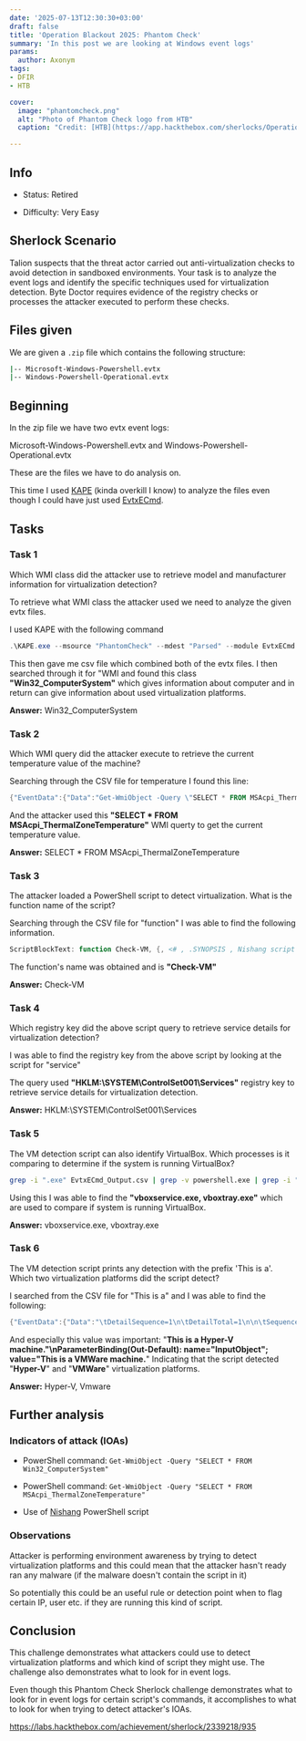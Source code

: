 ```yaml
---
date: '2025-07-13T12:30:30+03:00'
draft: false
title: 'Operation Blackout 2025: Phantom Check'
summary: 'In this post we are looking at Windows event logs'
params:
  author: Axonym
tags:
- DFIR
- HTB

cover:
  image: "phantomcheck.png"
  alt: "Photo of Phantom Check logo from HTB"
  caption: "Credit: [HTB](https://app.hackthebox.com/sherlocks/Operation%20Blackout%202025:%20Phantom%20Check)"

---
```


## Info

- Status: Retired

- Difficulty: Very Easy

## Sherlock Scenario

Talion suspects that the threat actor carried out anti-virtualization checks to avoid detection in sandboxed environments. Your task is to analyze the event logs and identify the specific techniques used for virtualization detection. Byte Doctor requires evidence of the registry checks or processes the attacker executed to perform these checks.

## Files given

We are given a `.zip` file which contains the following structure:

```bash
|-- Microsoft-Windows-Powershell.evtx
|-- Windows-Powershell-Operational.evtx
```

## Beginning

In the zip file we have two evtx event logs:

Microsoft-Windows-Powershell.evtx and Windows-Powershell-Operational.evtx

These are the files we have to do analysis on.

This time I used [KAPE](https://github.com/EricZimmerman/KapeFiles?tab=readme-ov-file) (kinda overkill I know) to analyze the files even though I could have just used [EvtxECmd](https://github.com/EricZimmerman/evtx).

## Tasks

### Task 1

Which WMI class did the attacker use to retrieve model and manufacturer information for virtualization detection?

To retrieve what WMI class the attacker used we need to analyze the given evtx files.

I used KAPE with the following command

```powershell
.\KAPE.exe --msource "PhantomCheck" --mdest "Parsed" --module EvtxECmd
```

This then gave me csv file which combined both of the evtx files. I then searched through it for "WMI and found this class **"Win32_ComputerSystem"** which gives information about computer and in return can give information about used virtualization platforms.

**Answer:** Win32_ComputerSystem

### Task 2

Which WMI query did the attacker execute to retrieve the current temperature value of the machine?

Searching through the CSV file for temperature I found this line:

```powershell
{"EventData":{"Data":"Get-WmiObject -Query \"SELECT * FROM MSAcpi_ThermalZoneTemperature\" -ErrorAction SilentlyContinue, \tDetailSequence=1\n\tDetailTotal=1\n\n\tSequenceNumber=53\n\n\tUserId=DESKTOP-M3AKJSD\\User\n\tHostName=ConsoleHost\n\tHostVersion=5.1.26100.2161\n\tHostId=0fad0cf8-6cb6-4657-86f7-655ec22eed9f\n\tHostApplication=C:\\Windows\\SysWOW64\\WindowsPowerShell\\v1.0\\powershell.exe\n\tEngineVersion=5.1.26100.2161\n\tRunspaceId=2aeeba59-d0f6-4ce7-b41c-e07625b3beec\n\tPipelineId=21\n\tScriptName=\n\tCommandLine=Get-WmiObject -Query \"SELECT * FROM MSAcpi_ThermalZoneTemperature\" -ErrorAction SilentlyContinue, CommandInvocation(Get-WmiObject): \"Get-WmiObject\"\nParameterBinding(Get-WmiObject): name=\"Query\"; value=\"SELECT * FROM MSAcpi_ThermalZoneTemperature\"\nParameterBinding(Get-WmiObject): name=\"ErrorAction\"; value=\"SilentlyContinue\"\nNonTerminatingError(Get-WmiObject): \"Invalid class \"MSAcpi_ThermalZoneTemperature\"\"\n","Binary":""}}
```

And the attacker used this **"SELECT * FROM MSAcpi_ThermalZoneTemperature"** WMI querty to get the current temperature value.

**Answer:** SELECT * FROM MSAcpi_ThermalZoneTemperature

### Task 3

The attacker loaded a PowerShell script to detect virtualization. What is the function name of the script?

Searching through the CSV file for "function" I was able to find the following information.

```powershell
ScriptBlockText: function Check-VM, {, <# , .SYNOPSIS , Nishang script which detects whether it is in a known virtual machine.,  , .DESCRIPTION , This script uses known parameters or 'fingerprints' of Hyper-V, VMWare, Virtual PC, Virtual Box,, Xen and QEMU for detecting the environment., .EXAMPLE , PS > Check-VM,  , .LINK , http://www.labofapenetrationtester.com/2013/01/quick-post-check-if-your-payload-is.html, https://github.com/samratashok/nishang, .NOTES , The script draws heavily from checkvm.rb post module from msf., https://github.com/rapid7/metasploit-framework/blob/master/modules/post/windows/gather/checkvm.rb, #> ,     [CmdletBinding()] Param(),     $ErrorActionPreference = "SilentlyContinue",     #Hyper-V,     $hyperv = Get-ChildItem HKLM:\SOFTWARE\Microsoft,     if (($hyperv -match "Hyper-V") -or ($hyperv -match "VirtualMachine")),         {,             $hypervm = $true,         },     if (!$hypervm),         {,             $hyperv = Get-ItemProperty hklm:\HARDWARE\DESCRIPTION\System -Name SystemBiosVersion,             if ($hyperv -match "vrtual"),                 {,                     $hypervm = $true,                 },         },     ,     if (!$hypervm),         {,             $hyperv = Get-ChildItem HKLM:\HARDWARE\ACPI\FADT,             if ($hyperv -match "vrtual"),                 {,                     $hypervm = $true,                 },         },             ,     if (!$hypervm),         {,             $hyperv = Get-ChildItem HKLM:\HARDWARE\ACPI\RSDT,             if ($hyperv -match "vrtual"),                 {,                     $hypervm = $true,                 },         },     if (!$hypervm),         {,             $hyperv = Get-ChildItem HKLM:\SYSTEM\ControlSet001\Services,             if (($hyperv -match "vmicheartbeat") -or ($hyperv -match "vmicvss") -or ($hyperv -match "vmicshutdown") -or ($hyperv -match "vmiexchange")),                 {,                     $hypervm = $true,                 },         },    ,     if ($hypervm),         {,     ,              "This is a Hyper-V machine.",     ,         },     #VMWARE,     $vmware = Get-ChildItem HKLM:\SYSTEM\ControlSet001\Services,     if (($vmware -match "vmdebug") -or ($vmware -match "vmmouse") -or ($vmware -match "VMTools") -or ($vmware -match "VMMEMCTL")),         {,             $vmwarevm = $true,         },     if (!$vmwarevm),         {,             $vmware = Get-ItemProperty hklm:\HARDWARE\DESCRIPTION\System\BIOS -Name SystemManufacturer,             if ($vmware -match "vmware"),                 {,                     $vmwarevm = $true,                 },         },     ,     if (!$vmwarevm),         {,             $vmware = Get-Childitem hklm:\hardware\devicemap\scsi -recurse | gp -Name identifier,             if ($vmware -match "vmware"),                 {,                     $vmwarevm = $true,                 },         },     if (!$vmwarevm),         {,             $vmware = Get-Process,             if (($vmware -eq "vmwareuser.exe") -or ($vmware -match "vmwaretray.exe")),                 {,                     $vmwarevm = $true,                 },         },     if ($vmwarevm),         {,     ,              "This is a VMWare machine.",     ,         },     ,     #Virtual PC,     $vpc = Get-Process,     if (($vpc -eq "vmusrvc.exe") -or ($vpc -match "vmsrvc.exe")),         {,         $vpcvm = $true,         },     if (!$vpcvm),         {,             $vpc = Get-Process,             if (($vpc -eq "vmwareuser.exe") -or ($vpc -match "vmwaretray.exe")),                 {,                     $vpcvm = $true,                 },         },     if (!$vpcvm),         {,             $vpc = Get-ChildItem HKLM:\SYSTEM\ControlSet001\Services,             if (($vpc -match "vpc-s3") -or ($vpc -match "vpcuhub") -or ($vpc -match "msvmmouf")),                 {,                     $vpcvm = $true,                 },         },     if ($vpcvm),         {,     ,          "This is a Virtual PC.",     ,         },     #Virtual Box,     $vb = Get-Process,     if (($vb -eq "vboxservice.exe") -or ($vb -match "vboxtray.exe")),         {,     ,         $vbvm = $true,     ,         },     if (!$vbvm),         {,             $vb = Get-ChildItem HKLM:\HARDWARE\ACPI\FADT,             if ($vb -match "vbox_"),                 {,                     $vbvm = $true,                 },         },     if (!$vbvm),         {,             $vb = Get-ChildItem HKLM:\HARDWARE\ACPI\RSDT,             if ($vb -match "vbox_"),                 {,                     $vbvm = $true,                 },         },     ,     if (!$vbvm),         {,             $vb = Get-Childitem hklm:\hardware\devicemap\scsi -recurse | gp -Name identifier,             if ($vb -match "vbox"),                 {,                     $vbvm = $true,                 },         },     if (!$vbvm),         {,             $vb = Get-ItemProperty hklm:\HARDWARE\DESCRIPTION\System -Name SystemBiosVersion,             if ($vb -match "vbox"),                 {,                      $vbvm = $true,                 },         },   ,     if (!$vbvm),         {,             $vb = Get-ChildItem HKLM:\SYSTEM\ControlSet001\Services,             if (($vb -match "VBoxMouse") -or ($vb -match "VBoxGuest") -or ($vb -match "VBoxService") -or ($vb -match "VBoxSF")),                 {,                     $vbvm = $true,                 },         },     if ($vbvm),         {,     ,          "This is a Virtual Box.",     ,         },     #Xen,     $xen = Get-Process,     if ($xen -eq "xenservice.exe"),         {,     ,         $xenvm = $true,     ,         },     ,     if (!$xenvm),         {,             $xen = Get-ChildItem HKLM:\HARDWARE\ACPI\FADT,             if ($xen -match "xen"),                 {,                     $xenvm = $true,                 },         },     if (!$xenvm),         {,             $xen = Get-ChildItem HKLM:\HARDWARE\ACPI\DSDT,             if ($xen -match "xen"),                 {,                     $xenvm = $true,                 },         },     ,     if (!$xenvm),         {,             $xen = Get-ChildItem HKLM:\HARDWARE\ACPI\RSDT,             if ($xen -match "xen"),                 {,                     $xenvm = $true,                 },         },     ,     if (!$xenvm),         {,            $xen = Get-ChildItem HKLM:\SYSTEM\ControlSet001\Services,             if (($xen -match "xenevtchn") -or ($xen -match "xennet") -or ($xen -match "xennet6") -or ($xen -match "xensvc") -or ($xen -match "xenvdb")),                 {,                     $xenvm = $true,                 },         },     if ($xenvm),         {,     ,          "This is a Xen Machine.",     ,         },     #QEMU,     $qemu = Get-Childitem hklm:\hardware\devicemap\scsi -recurse | gp -Name identifier,     if ($qemu -match "qemu"),         {,     ,             $qemuvm = $true,     ,         },     ,     if (!$qemuvm),         {,         $qemu = Get-ItemProperty hklm:HARDWARE\DESCRIPTION\System\CentralProcessor\0 -Name ProcessorNameString,         if ($qemu -match "qemu"),             {,                 $qemuvm = $true,             },         }    ,     if ($qemuvm),         {,     ,          "This is a Qemu machine.",     ,         }, }
```

The function's name was obtained and is **"Check-VM"**

**Answer:** Check-VM

### Task 4

Which registry key did the above script query to retrieve service details for virtualization detection?

I was able to find the registry key from the above script by looking at the script for "service"

The query used **"HKLM:\SYSTEM\ControlSet001\Services"** registry key to retrieve service details for virtualization detection. 

**Answer:** HKLM:\SYSTEM\ControlSet001\Services

### Task 5

The VM detection script can also identify VirtualBox. Which processes is it comparing to determine if the system is running VirtualBox?

```bash
grep -i ".exe" EvtxECmd_Output.csv | grep -v powershell.exe | grep -i ".exe"
```

Using this I was able to find the **"vboxservice.exe, vboxtray.exe"** which are used to compare if system is running VirtualBox.

**Answer:** vboxservice.exe, vboxtray.exe

### Task 6

The VM detection script prints any detection with the prefix 'This is a'. Which two virtualization platforms did the script detect?

I searched from the CSV file for "This is a" and I was able to find the following:

```powershell
{"EventData":{"Data":"\tDetailSequence=1\n\tDetailTotal=1\n\n\tSequenceNumber=145\n\n\tUserId=DESKTOP-M3AKJSD\\User\n\tHostName=ConsoleHost\n\tHostVersion=5.1.26100.2161\n\tHostId=0fad0cf8-6cb6-4657-86f7-655ec22eed9f\n\tHostApplication=C:\\Windows\\SysWOW64\\WindowsPowerShell\\v1.0\\powershell.exe\n\tEngineVersion=5.1.26100.2161\n\tRunspaceId=2aeeba59-d0f6-4ce7-b41c-e07625b3beec\n\tPipelineId=43\n\tScriptName=\n\tCommandLine=, CommandInvocation(Out-Default): \"Out-Default\"\nParameterBinding(Out-Default): name=\"InputObject\"; value=\"This is a Hyper-V machine.\"\nParameterBinding(Out-Default): name=\"InputObject\"; value=\"This is a VMWare machine.\"\n","Binary":""}}
```

And especially this value was important: "**This is a Hyper-V machine.\"\nParameterBinding(Out-Default): name=\"InputObject\"; value=\"This is a VMWare machine.**" Indicating that the script detected "**Hyper-V**" and "**VMWare**" virtualization platforms.

**Answer:** Hyper-V, Vmware

## Further analysis

### Indicators of attack (IOAs)

- PowerShell command: `Get-WmiObject -Query "SELECT * FROM Win32_ComputerSystem"`

- PowerShell command: `Get-WmiObject -Query "SELECT * FROM MSAcpi_ThermalZoneTemperature"`

- Use of [Nishang](https://github.com/samratashok/nishang/blob/master/Gather/Check-VM.ps1) PowerShell script

### Observations

Attacker is performing environment awareness by trying to detect virtualization platforms and this could mean that the attacker hasn't ready ran any malware (if the malware doesn't contain the script in it) 

So potentially this could be an useful rule or detection point when to flag certain IP, user etc. if they are running this kind of script.

## Conclusion

This challenge demonstrates what attackers could use to detect virtualization platforms and which kind of script they might use. The challenge also demonstrates what to look for in event logs.

Even though this Phantom Check Sherlock challenge demonstrates what to look for in event logs for certain script's commands, it accomplishes to what to look for when trying to detect attacker's IOAs.

https://labs.hackthebox.com/achievement/sherlock/2339218/935

